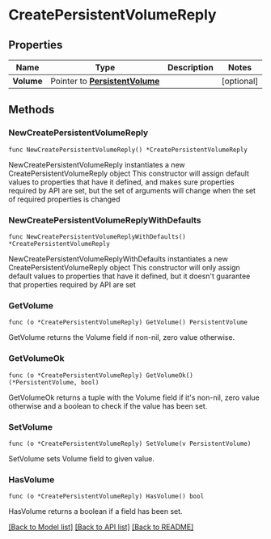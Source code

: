 # CreatePersistentVolumeReply

## Properties

Name | Type | Description | Notes
------------ | ------------- | ------------- | -------------
**Volume** | Pointer to [**PersistentVolume**](PersistentVolume.md) |  | [optional] 

## Methods

### NewCreatePersistentVolumeReply

`func NewCreatePersistentVolumeReply() *CreatePersistentVolumeReply`

NewCreatePersistentVolumeReply instantiates a new CreatePersistentVolumeReply object
This constructor will assign default values to properties that have it defined,
and makes sure properties required by API are set, but the set of arguments
will change when the set of required properties is changed

### NewCreatePersistentVolumeReplyWithDefaults

`func NewCreatePersistentVolumeReplyWithDefaults() *CreatePersistentVolumeReply`

NewCreatePersistentVolumeReplyWithDefaults instantiates a new CreatePersistentVolumeReply object
This constructor will only assign default values to properties that have it defined,
but it doesn't guarantee that properties required by API are set

### GetVolume

`func (o *CreatePersistentVolumeReply) GetVolume() PersistentVolume`

GetVolume returns the Volume field if non-nil, zero value otherwise.

### GetVolumeOk

`func (o *CreatePersistentVolumeReply) GetVolumeOk() (*PersistentVolume, bool)`

GetVolumeOk returns a tuple with the Volume field if it's non-nil, zero value otherwise
and a boolean to check if the value has been set.

### SetVolume

`func (o *CreatePersistentVolumeReply) SetVolume(v PersistentVolume)`

SetVolume sets Volume field to given value.

### HasVolume

`func (o *CreatePersistentVolumeReply) HasVolume() bool`

HasVolume returns a boolean if a field has been set.


[[Back to Model list]](../README.md#documentation-for-models) [[Back to API list]](../README.md#documentation-for-api-endpoints) [[Back to README]](../README.md)


